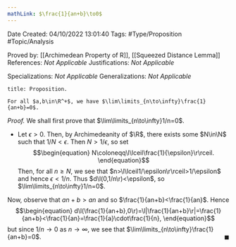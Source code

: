 ```yaml
---
mathLink: $\frac{1}{an+b}\to0$
---
```


<div class="topSpace"></div>

Date Created: 04/10/2022 13:01:40
Tags: #Type/Proposition #Topic/Analysis

Proved by: [[Archimedean Property of R]], [[Squeezed Distance Lemma]]
References: _Not Applicable_
Justifications: _Not Applicable_

Specializations: _Not Applicable_
Generalizations: _Not Applicable_

``` ad-Proposition
title: Proposition.

For all $a,b\in\R^+$, we have $\lim\limits_{n\to\infty}\frac{1}{an+b}=0$.

```

<i>Proof.</i> We shall first prove that $\lim\limits_{n\to\infty}1/n=0$.
* Let $\epsilon>0$. Then, by Archimedeanity of $\R$, there exists some $N\in\N$ such that $1/N<\epsilon$. Then $N>1/\epsilon$, so set
$$\begin{equation}
    N\coloneqq\l\lceil\frac{1}{\epsilon}\r\rceil.
\end{equation}$$
Then, for all $n\geq N$, we see that $n>\l\lceil1/\epsilon\r\rceil>1/\epsilon$ and hence $\epsilon<1/n$. Thus $d\l(0,1/n\r)<\epsilon$, so $\lim\limits_{n\to\infty}1/n=0$.

Now, observe that $an+b>an$ and so $\frac{1}{an+b}<\frac{1}{an}$. Hence
$$\begin{equation}
    d\l(\frac{1}{an+b},0\r)=\l|\frac{1}{an+b}\r|=\frac{1}{an+b}<\frac{1}{an}=\frac{1}{a}\cdot\frac{1}{n},
\end{equation}$$
but since $1/n\to0$ as $n\to\infty$, we see that $\lim\limits_{n\to\infty}\frac{1}{an+b}=0$.<span style="float:right;">$\blacksquare$</span>
